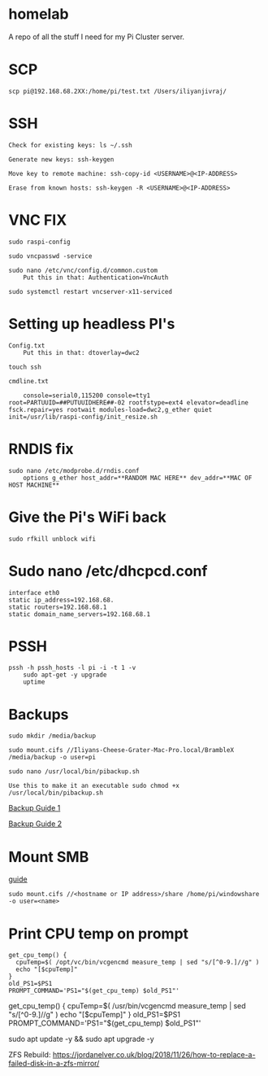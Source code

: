 # homelab
A repo of all the stuff I need for my Pi Cluster server.

# SCP
```
scp pi@192.168.68.2XX:/home/pi/test.txt /Users/iliyanjivraj/
```


# SSH
```
Check for existing keys: ls ~/.ssh
	
Generate new keys: ssh-keygen

Move key to remote machine: ssh-copy-id <USERNAME>@<IP-ADDRESS>

Erase from known hosts: ssh-keygen -R <USERNAME>@<IP-ADDRESS>
```


# VNC FIX
```
sudo raspi-config

sudo vncpasswd -service

sudo nano /etc/vnc/config.d/common.custom
	Put this in that: Authentication=VncAuth

sudo systemctl restart vncserver-x11-serviced
```


# Setting up headless PI's
```
Config.txt
	Put this in that: dtoverlay=dwc2

touch ssh

cmdline.txt

	console=serial0,115200 console=tty1 root=PARTUUID=##PUTUUIDHERE##-02 rootfstype=ext4 elevator=deadline fsck.repair=yes rootwait modules-load=dwc2,g_ether quiet init=/usr/lib/raspi-config/init_resize.sh
```


# RNDIS fix
```
sudo nano /etc/modprobe.d/rndis.conf
	options g_ether host_addr=**RANDOM MAC HERE** dev_addr=**MAC OF HOST MACHINE**
```


# Give the Pi's WiFi back
```
sudo rfkill unblock wifi
```


# Sudo nano /etc/dhcpcd.conf
```
interface eth0
static ip_address=192.168.68.
static routers=192.168.68.1
static domain_name_servers=192.168.68.1
```


# PSSH
```
pssh -h pssh_hosts -l pi -i -t 1 -v 
	sudo apt-get -y upgrade
	uptime
```


# Backups
```
sudo mkdir /media/backup

sudo mount.cifs //Iliyans-Cheese-Grater-Mac-Pro.local/BrambleX /media/backup -o user=pi

sudo nano /usr/local/bin/pibackup.sh

Use this to make it an executable sudo chmod +x /usr/local/bin/pibackup.sh 

```
[Backup Guide 1](https://polargeek.com/network-backup-your-raspberry-pi/)

[Backup Guide 2](https://www.linux-tips-and-tricks.de/en/quickstart-rbk/)


# Mount SMB 
[guide](https://www.raspberrypi.org/documentation/remote-access/samba.md)

```
sudo mount.cifs //<hostname or IP address>/share /home/pi/windowshare -o user=<name>
```


# Print CPU temp on prompt

```
get_cpu_temp() {
  cpuTemp=$( /opt/vc/bin/vcgencmd measure_temp | sed "s/[^0-9.]//g" )
  echo "[$cpuTemp]"
}
old_PS1=$PS1
PROMPT_COMMAND='PS1="$(get_cpu_temp) $old_PS1"'
```



get_cpu_temp() {
  cpuTemp=$( /usr/bin/vcgencmd measure_temp | sed "s/[^0-9.]//g" )
  echo "[$cpuTemp]"
}
old_PS1=$PS1
PROMPT_COMMAND='PS1="$(get_cpu_temp) $old_PS1"'




sudo apt update -y && sudo apt upgrade -y

ZFS Rebuild:
https://jordanelver.co.uk/blog/2018/11/26/how-to-replace-a-failed-disk-in-a-zfs-mirror/

